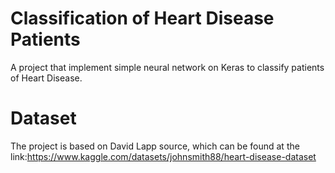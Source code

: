 
# Classification of Heart Disease Patients

A project that implement simple neural network on Keras to classify patients of Heart Disease.

# Dataset
The project is based on David Lapp source, which can be found at the link:https://www.kaggle.com/datasets/johnsmith88/heart-disease-dataset
